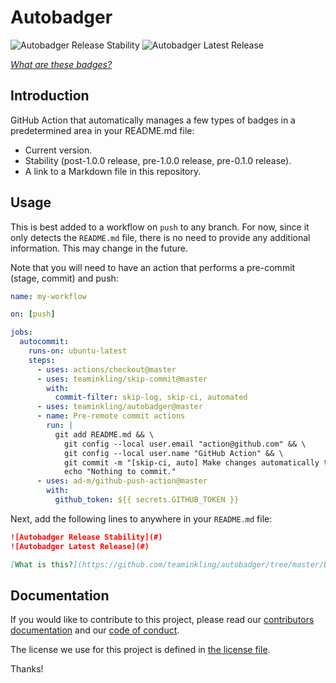 # Autobadger

![Autobadger Release Stability](https://img.shields.io/static/v1?label=stability&message=prerelease&style=flat-square&color=yellow)
![Autobadger Latest Release](https://img.shields.io/static/v1?label=latest&message=0.1.0&style=flat-square&color=purple)

[_What are these badges?_](https://github.com/teaminkling/autobadger/tree/master/BADGES.md)

## Introduction

GitHub Action that automatically manages a few types of badges in a predetermined area in your README.md file:

- Current version.
- Stability (post-1.0.0 release, pre-1.0.0 release, pre-0.1.0 release).
- A link to a Markdown file in this repository.

## Usage

This is best added to a workflow on `push` to any branch. For now, since it only detects the `README.md` file, there is no need to provide any additional information. This may change in the future.

Note that you will need to have an action that performs a pre-commit (stage, commit) and push:

```yaml
name: my-workflow

on: [push]

jobs:
  autocommit:
    runs-on: ubuntu-latest
    steps:
      - uses: actions/checkout@master
      - uses: teaminkling/skip-commit@master
        with:
          commit-filter: skip-log, skip-ci, automated
      - uses: teaminkling/autobadger@master
      - name: Pre-remote commit actions
        run: |
          git add README.md && \
            git config --local user.email "action@github.com" && \
            git config --local user.name "GitHub Action" && \
            git commit -m "[skip-ci, auto] Make changes automatically to meta files." || \
            echo "Nothing to commit."
      - uses: ad-m/github-push-action@master
        with:
          github_token: ${{ secrets.GITHUB_TOKEN }}
```

Next, add the following lines to anywhere in your `README.md` file:

```md
![Autobadger Release Stability](#)
![Autobadger Latest Release](#)

[What is this?](https://github.com/teaminkling/autobadger/tree/master/BADGES.md)
```

## Documentation

If you would like to contribute to this project, please read our [contributors documentation](CONTRIBUTING.md) and our [code of conduct](CODE_OF_CONDUCT.md).

The license we use for this project is defined in [the license file](LICENSE).

Thanks!
